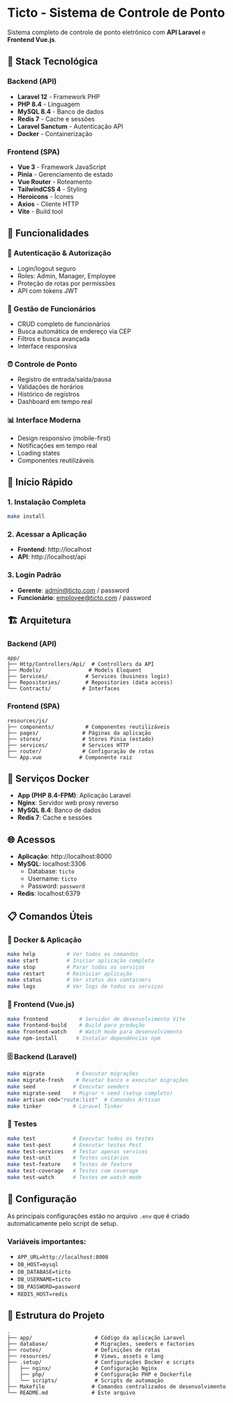 

# Ticto - Sistema de Controle de Ponto

Sistema completo de controle de ponto eletrônico com **API Laravel** e **Frontend Vue.js**.

## 🚀 Stack Tecnológica

### Backend (API)
- **Laravel 12** - Framework PHP
- **PHP 8.4** - Linguagem
- **MySQL 8.4** - Banco de dados
- **Redis 7** - Cache e sessões
- **Laravel Sanctum** - Autenticação API
- **Docker** - Containerização

### Frontend (SPA)
- **Vue 3** - Framework JavaScript
- **Pinia** - Gerenciamento de estado
- **Vue Router** - Roteamento
- **TailwindCSS 4** - Styling
- **Heroicons** - Ícones
- **Axios** - Cliente HTTP
- **Vite** - Build tool

## 🎯 Funcionalidades

### 🔐 Autenticação & Autorização
- Login/logout seguro
- Roles: Admin, Manager, Employee
- Proteção de rotas por permissões
- API com tokens JWT

### 👥 Gestão de Funcionários
- CRUD completo de funcionários
- Busca automática de endereço via CEP
- Filtros e busca avançada
- Interface responsiva

### ⏰ Controle de Ponto
- Registro de entrada/saída/pausa
- Validações de horários
- Histórico de registros
- Dashboard em tempo real

### 📊 Interface Moderna
- Design responsivo (mobile-first)
- Notificações em tempo real
- Loading states
- Componentes reutilizáveis

## 🚀 Início Rápido

### 1. Instalação Completa
```bash
make install
```

### 2. Acessar a Aplicação
- **Frontend**: http://localhost
- **API**: http://localhost/api

### 3. Login Padrão
- **Gerente**: admin@ticto.com / password
- **Funcionário**: employee@ticto.com / password



## 🏗️ Arquitetura

### Backend (API)
```
app/
├── Http/Controllers/Api/  # Controllers da API
├── Models/               # Models Eloquent
├── Services/            # Services (business logic)
├── Repositories/        # Repositories (data access)
└── Contracts/          # Interfaces
```

### Frontend (SPA)
```
resources/js/
├── components/          # Componentes reutilizáveis
├── pages/              # Páginas da aplicação
├── stores/             # Stores Pinia (estado)
├── services/           # Services HTTP
├── router/             # Configuração de rotas
└── App.vue            # Componente raiz
```

## 🐳 Serviços Docker

- **App (PHP 8.4-FPM)**: Aplicação Laravel
- **Nginx**: Servidor web proxy reverso
- **MySQL 8.4**: Banco de dados
- **Redis 7**: Cache e sessões

## 🌐 Acessos

- **Aplicação**: http://localhost:8000
- **MySQL**: localhost:3306
  - Database: `ticto`
  - Username: `ticto`
  - Password: `password`
- **Redis**: localhost:6379

## 📋 Comandos Úteis

### 🐳 Docker & Aplicação
```bash
make help          # Ver todos os comandos
make start         # Iniciar aplicação completa
make stop          # Parar todos os serviços
make restart       # Reiniciar aplicação
make status        # Ver status dos containers
make logs          # Ver logs de todos os serviços
```

### 🎨 Frontend (Vue.js)
```bash
make frontend          # Servidor de desenvolvimento Vite
make frontend-build    # Build para produção
make frontend-watch    # Watch mode para desenvolvimento
make npm-install      # Instalar dependências npm
```

### 🗄️ Backend (Laravel)
```bash
make migrate          # Executar migrações
make migrate-fresh    # Resetar banco e executar migrações
make seed            # Executar seeders
make migrate-seed    # Migrar + seed (setup completo)
make artisan cmd="route:list"  # Comandos Artisan
make tinker          # Laravel Tinker
```

### 🧪 Testes
```bash
make test            # Executar todos os testes
make test-pest       # Executar testes Pest
make test-services   # Testar apenas services
make test-unit       # Testes unitários
make test-feature    # Testes de feature
make test-coverage   # Testes com coverage
make test-watch      # Testes em watch mode
```

## 🔧 Configuração

As principais configurações estão no arquivo `.env` que é criado automaticamente pelo script de setup.

### Variáveis importantes:
- `APP_URL=http://localhost:8000`
- `DB_HOST=mysql`
- `DB_DATABASE=ticto`
- `DB_USERNAME=ticto`
- `DB_PASSWORD=password`
- `REDIS_HOST=redis`

## 📁 Estrutura do Projeto

```
.
├── app/                    # Código da aplicação Laravel
├── database/               # Migrações, seeders e factories
├── routes/                 # Definições de rotas
├── resources/              # Views, assets e lang
├── .setup/                 # Configurações Docker e scripts
│   ├── nginx/              # Configuração Nginx
│   ├── php/                # Configuração PHP e Dockerfile
│   └── scripts/            # Scripts de automação
├── Makefile               # Comandos centralizados de desenvolvimento
└── README.md              # Este arquivo
```
